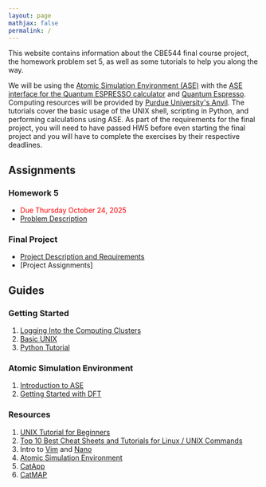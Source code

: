 ```yaml
---
layout: page
mathjax: false 
permalink: /
---
```


This website contains information about the CBE544 final course project, the homework problem set 5, as well as some tutorials to help you along the way.

We will be using the [Atomic Simulation Environment (ASE)](https://wiki.fysik.dtu.dk/ase/) with the [ASE interface for the Quantum ESPRESSO calculator](http://github.com/vossjo/ase-espresso) and [Quantum Espresso](https://www.quantum-espresso.org/). Computing resources will be provided by [Purdue University's Anvil](https://www.rcac.purdue.edu/compute/anvil). The tutorials cover the basic usage of the UNIX shell, scripting in Python, and performing calculations using ASE. As part of the requirements for the final project, you will need to have passed HW5 before even starting the final project and you will have to complete the exercises by their respective deadlines.

## Assignments ##

### Homework 5 ###
* <font color="red"> Due Thursday October 24, 2025 </font>
* [Problem Description](CBE_5440___HW5.pdf)
 
### Final Project ### 
* [Project Description and Requirements](ProjectDescription.md)
* [Project Assignments]

## Guides ##
### Getting Started ###

1. [Logging Into the Computing Clusters](https://github.com/UPennCBE544/CBE5440-2024/blob/main/Clusters.md)
2. [Basic UNIX](https://github.com/UPennCBE544/CBE5440-2024/blob/main/UNIX.md)
3. [Python Tutorial](https://github.com/UPennCBE544/CBE5440-2024/blob/main/Python.md)


### Atomic Simulation Environment ###

1. [Introduction to ASE](ASE/)
2. [Getting Started with DFT](ASE/Getting_Started/)

### Resources ###

1. [UNIX Tutorial for Beginners](http://www.ee.surrey.ac.uk/Teaching/Unix/)
2. [Top 10 Best Cheat Sheets and Tutorials for Linux / UNIX Commands](https://www.cyberciti.biz/tips/linux-unix-commands-cheat-sheets.html)
3. Intro to [Vim](https://www.cs.colostate.edu/helpdocs/vi.html) and [Nano](https://www.nano-editor.org/dist/v2.0/nano.html)
4. [Atomic Simulation Environment](https://wiki.fysik.dtu.dk/ase/)
5. [CatApp](http://slac.stanford.edu/~strabo/catapp/catapp.htm)
6. [CatMAP](https://github.com/SUNCAT-Center/catmap)
